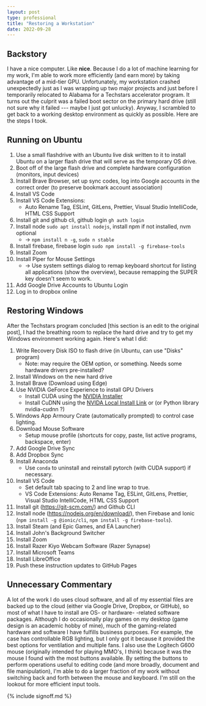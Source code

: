 ```yaml
---
layout: post
type: professional
title: "Restoring a Workstation"
date: 2022-09-28
---
```


## Backstory
I have a nice computer. Like __nice__. Because I do a lot of machine learning for my work, I'm able to work more efficiently (and earn more) by taking advantage of a mid-tier GPU. 
Unfortunately, my workstation crashed unexpectedly just as I was wrapping up two major projects and just before I temporarily relocated to Alabama for a Techstars accelerator program. It turns out the culprit was a failed boot sector on the primary hard drive (still not sure why it failed --- maybe I just got unlucky). Anyway, I scrambled to get back to a working desktop environment as quickly as possible. Here are the steps I took.

## Running on Ubuntu
1. Use a small flashdrive with an Ubuntu live disk written to it to install Ubuntu on a larger flash drive that will serve as the temporary OS drive.
1. Boot off of the large flash drive and complete hardware configuration (monitors, input devices)
1. Install Brave Browser, set up sync codes, log into Google accounts in the correct order (to preserve bookmark account association)
1. Install VS Code
1. Install VS Code Extensions:
	- Auto Rename Tag, ESLint, GitLens, Prettier, Visual Studio IntelliCode, HTML CSS Support
1. Install git and github cli, github login `gh auth login`
1. Install node `sudo apt install nodejs`, install npm if not installed, nvm optional
	- -> `npm install n -g`, `sudo n stable`
1. Install firebase, firebase login `sudo npm install -g firebase-tools`
1. Install Zoom
1. Install Piper for Mouse Settings
	- -> Use system settings dialog to remap keyboard shortcut for listing all applications (show the overview), because remapping the SUPER key doesn't seem to work.
1. Add Google Drive Accounts to Ubuntu Login
1. Log in to dropbox online

## Restoring Windows
After the Techstars program concluded \[this section is an edit to the original post\], I had the breathing room to replace the hard drive and try to get my Windows environment working again. Here's what I did:
1. Write Recovery Disk ISO to flash drive (in Ubuntu, can use "Disks" program)
	- Note: may require the OEM option, or something. Needs some hardware drivers pre-installed?
2. Install Windows on the new hard drive
3. Install Brave (Download using Edge)
4. Use NVIDIA GeForce Experience to install GPU Drivers
	- Install CUDA using the [NVIDIA Installer](https://developer.nvidia.com/cuda-toolkit)
	- Install CuDNN using the [NVIDA Local Install Link](https://developer.nvidia.com/cudnn) or (or Python library nvidia-cudnn ?)
5. Windows App Armoury Crate (automatically prompted) to control case lighting.
6. Download Mouse Software
	- Setup mouse profile (shortcuts for copy, paste, list active programs, backspace, enter)
7. Add Google Drive Sync
8. Add Dropbox Sync
9. Install Anaconda
	- Use `conda` to uninstall and reinstall pytorch (with CUDA support) if necessary.
10. Install VS Code
	- Set default tab spacing to 2 and line wrap to true.
	- VS Code Extensions: Auto Rename Tag, ESLint, GitLens, Prettier, Visual Studio IntelliCode, HTML CSS Support
11. Install git (https://git-scm.com/) and Github CLI
12. Install node (https://nodejs.org/en/download/), then Firebase and Ionic (`npm install -g @ionic/cli`, `npm install -g firebase-tools`).
13. Install Steam (and Epic Games, and EA Launcher)
14. Install John's Background Switcher
15. Install Zoom
16. Install Razer Kiyo Webcam Software (Razer Synapse)
17. Install Microsoft Teams
18. Install LibreOffice
17. Push these instruction updates to GitHub Pages

## Unnecessary Commentary
A lot of the work I do uses cloud software, and all of my essential files are backed up to the cloud (either via Google Drive, Dropbox, or GitHub), so most of what I have to install are OS- or hardware- -related software packages. Although I do occasionally play games on my desktop (game design is an academic hobby of mine), much of the gaming-related hardware and software I have fulfills business purposes. For example, the case has controllable RGB lighting, but I only got it because it provided the best options for ventilation and multiple fans. I also use the Logitech G600 mouse (originally intended for playing MMO's, I think) because it was the mouse I found with the most buttons available. By setting the buttons to perform operations useful to editing code (and more broadly, document and file manipulation), I'm able to do a larger fraction of my work without switching back and forth between the mouse and keyboard. I'm still on the lookout for more efficient input tools.

{% include signoff.md %}
